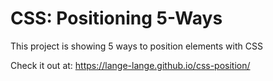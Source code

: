 <h1>CSS: Positioning 5-Ways</h1>
<p>This project is showing 5 ways to position elements with CSS</p>

Check it out at: https://lange-lange.github.io/css-position/
